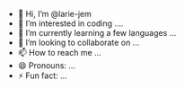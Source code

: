 - 👋 Hi, I’m @larie-jem
- 👀 I’m interested in coding ....
- 🌱 I’m currently learning a few languages ...
- 💞️ I’m looking to collaborate on ...
- 📫 How to reach me ...
- 😄 Pronouns: ...
- ⚡ Fun fact: ...

<!---
larie-jem/larie-jem is a ✨ special ✨ repository because its `README.md` (this file) appears on your GitHub profile.
You can click the Preview link to take a look at your changes.
--->
